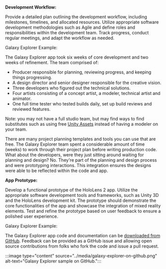 **Development Workflow:**

Provide a detailed plan outlining the development workflow, including milestones, timelines, and allocated resources. Utilize appropriate software development methodologies such as Agile and define roles and responsibilities within the development team. Track progress, conduct regular meetings, and adapt the workflow as needed.

Galaxy Explorer Example:

The Galaxy Explorer app took six weeks of core development and two weeks of refinement. The team comprised of:

- Producer responsible for planning, reviewing progress, and keeping things progressing.
- A design director and senior designer responsible for the creative vision.
- Three developers who figured out the technical solutions.
- Four artists consisting of a concept artist, a modeler, technical artist and animator.
- One full time tester who tested builds daily, set up build reviews and reviewed features.

Note: you may not have a full studio team, but may find ways to find substitutes such as using free [Unity Assets](https://assetstore.unity.com/) instead of having a modeler on your team.

There are many project planning templates and tools you can use that are free. The Galaxy Explorer team spent a considerable amount of time (weeks) to work through their project plan before writing production code. What about the developers, were they just sitting around waiting for planning and design? No. They're part of the planning and design process and were prototyping interactions. This integration ensures the designs were able to be reflected within the code and app.

**App Prototype:**

Develop a functional prototype of the HoloLens 2 app. Utilize the appropriate software development tools and frameworks, such as Unity 3D and the HoloLens development kit. The prototype should demonstrate the core functionalities of the app and showcase the integration of mixed reality elements. Test and refine the prototype based on user feedback to ensure a polished user experience.

Galaxy Explorer Example:

The Galaxy Explorer app code and documentation can be [downloaded from GitHub](https://github.com/microsoft/GalaxyExplorer). Feedback can be provided as a GitHub issue and allowing open source contributions from folks who fork the code and issue a pull request.

:::image type="content" source="../media/galaxy-explorer-on-github.png" alt-text="Galaxy Explorer sample on GitHub.":::

